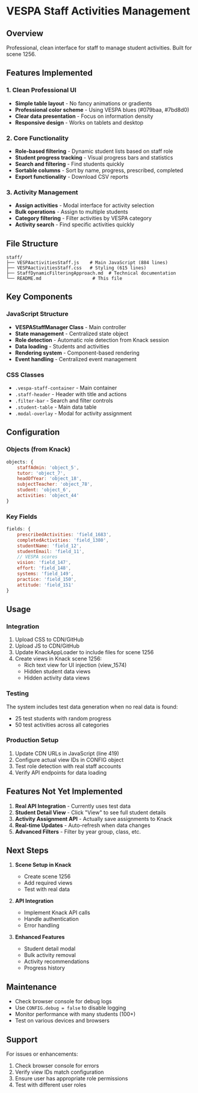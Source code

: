 # VESPA Staff Activities Management

## Overview
Professional, clean interface for staff to manage student activities. Built for scene 1256.

## Features Implemented

### 1. Clean Professional UI
- **Simple table layout** - No fancy animations or gradients
- **Professional color scheme** - Using VESPA blues (#079baa, #7bd8d0)
- **Clear data presentation** - Focus on information density
- **Responsive design** - Works on tablets and desktop

### 2. Core Functionality
- **Role-based filtering** - Dynamic student lists based on staff role
- **Student progress tracking** - Visual progress bars and statistics
- **Search and filtering** - Find students quickly
- **Sortable columns** - Sort by name, progress, prescribed, completed
- **Export functionality** - Download CSV reports

### 3. Activity Management
- **Assign activities** - Modal interface for activity selection
- **Bulk operations** - Assign to multiple students
- **Category filtering** - Filter activities by VESPA category
- **Activity search** - Find specific activities quickly

## File Structure
```
staff/
├── VESPAactivitiesStaff.js    # Main JavaScript (884 lines)
├── VESPAactivitiesStaff.css   # Styling (615 lines)
├── StaffDynamicFilteringApproach.md  # Technical documentation
└── README.md                   # This file
```

## Key Components

### JavaScript Structure
- **VESPAStaffManager Class** - Main controller
- **State management** - Centralized state object
- **Role detection** - Automatic role detection from Knack session
- **Data loading** - Students and activities
- **Rendering system** - Component-based rendering
- **Event handling** - Centralized event management

### CSS Classes
- `.vespa-staff-container` - Main container
- `.staff-header` - Header with title and actions
- `.filter-bar` - Search and filter controls
- `.student-table` - Main data table
- `.modal-overlay` - Modal for activity assignment

## Configuration

### Objects (from Knack)
```javascript
objects: {
    staffAdmin: 'object_5',
    tutor: 'object_7',
    headOfYear: 'object_18',
    subjectTeacher: 'object_78',
    student: 'object_6',
    activities: 'object_44'
}
```

### Key Fields
```javascript
fields: {
    prescribedActivities: 'field_1683',
    completedActivities: 'field_1380',
    studentName: 'field_12',
    studentEmail: 'field_11',
    // VESPA scores
    vision: 'field_147',
    effort: 'field_148',
    systems: 'field_149',
    practice: 'field_150',
    attitude: 'field_151'
}
```

## Usage

### Integration
1. Upload CSS to CDN/GitHub
2. Upload JS to CDN/GitHub
3. Update KnackAppLoader to include files for scene 1256
4. Create views in Knack scene 1256:
   - Rich text view for UI injection (view_1574)
   - Hidden student data views
   - Hidden activity data views

### Testing
The system includes test data generation when no real data is found:
- 25 test students with random progress
- 50 test activities across all categories

### Production Setup
1. Update CDN URLs in JavaScript (line 419)
2. Configure actual view IDs in CONFIG object
3. Test role detection with real staff accounts
4. Verify API endpoints for data loading

## Features Not Yet Implemented

1. **Real API Integration** - Currently uses test data
2. **Student Detail View** - Click "View" to see full student details
3. **Activity Assignment API** - Actually save assignments to Knack
4. **Real-time Updates** - Auto-refresh when data changes
5. **Advanced Filters** - Filter by year group, class, etc.

## Next Steps

1. **Scene Setup in Knack**
   - Create scene 1256
   - Add required views
   - Test with real data

2. **API Integration**
   - Implement Knack API calls
   - Handle authentication
   - Error handling

3. **Enhanced Features**
   - Student detail modal
   - Bulk activity removal
   - Activity recommendations
   - Progress history

## Maintenance

- Check browser console for debug logs
- Use `CONFIG.debug = false` to disable logging
- Monitor performance with many students (100+)
- Test on various devices and browsers

## Support

For issues or enhancements:
1. Check browser console for errors
2. Verify view IDs match configuration
3. Ensure user has appropriate role permissions
4. Test with different user roles